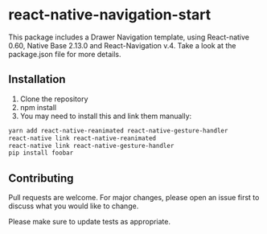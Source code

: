 #  react-native-navigation-start

This package includes a Drawer Navigation template, using React-native 0.60, Native Base 2.13.0 and React-Navigation v.4. Take a look at the package.json file for more details.

## Installation

1. Clone the repository
2. npm install
3. You may need to install this and link them manually:
```bash
yarn add react-native-reanimated react-native-gesture-handler
react-native link react-native-reanimated
react-native link react-native-gesture-handler
pip install foobar
```

## Contributing
Pull requests are welcome. For major changes, please open an issue first to discuss what you would like to change.

Please make sure to update tests as appropriate.
